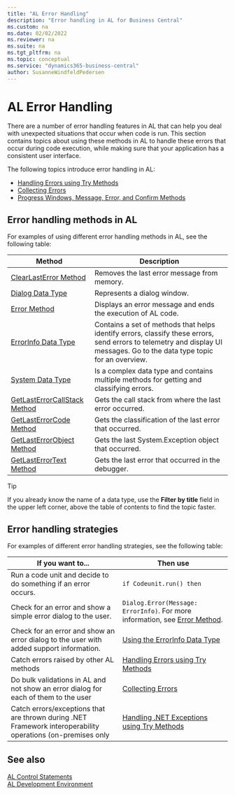 ```yaml
---
title: "AL Error Handling"
description: "Error handling in AL for Business Central"
ms.custom: na
ms.date: 02/02/2022
ms.reviewer: na
ms.suite: na
ms.tgt_pltfrm: na
ms.topic: conceptual
ms.service: "dynamics365-business-central"
author: SusanneWindfeldPedersen
---
```


# AL Error Handling

There are a number of error handling features in AL that can help you deal with unexpected situations that occur when code is run. This section contains topics about using these methods in AL to handle these errors that occur during code execution, while making sure that your application has a consistent user interface. 

The following topics introduce error handling in AL:

- [Handling Errors using Try Methods](devenv-handling-errors-using-try-methods.md)  
- [Collecting Errors](devenv-error-collection.md)  
- [Progress Windows, Message, Error, and Confirm Methods](devenv-progress-windows-message-error-and-confirm-methods.md)

## Error handling methods in AL

For examples of using different error handling methods in AL, see the following table:

| Method | Description |
|--------|---------|
|[ClearLastError Method](methods-auto/system/system-clearlasterror-method.md)| Removes the last error message from memory. |
|[Dialog Data Type](methods-auto/dialog/dialog-data-type.md)| Represents a dialog window. |
|[Error Method](methods-auto/dialog/dialog-error-errorinfo-method.md) | Displays an error message and ends the execution of AL code.|
|[ErrorInfo Data Type](methods-auto/errorinfo/errorinfo-data-type.md) | Contains a set of methods that helps identify errors, classify these errors, send errors to telemetry and display UI messages. Go to the data type topic for an overview.|
|[System Data Type](methods-auto/system/system-data-type.md)|Is a complex data type and contains multiple methods for getting and classifying errors.|
|[GetLastErrorCallStack Method](methods-auto/system/system-getlasterrorcallstack-method.md)| Gets the call stack from where the last error occurred. |
|[GetLastErrorCode Method](methods-auto/system/system-getlasterrorcode.method.md)| Gets the classification of the last error that occurred. |
|[GetLastErrorObject Method](methods-auto/system/system-getlasterrorobject-method.md)| Gets the last System.Exception object that occurred. |
|[GetLastErrorText Method](methods-auto/system/system-getlasterrortext--method.md)| Gets the last error that occurred in the debugger. |

> [!TIP]  
> If you already know the name of a data type, use the **Filter by title** field in the upper left corner, above the table of contents to find the topic faster.

## Error handling strategies

For examples of different error handling strategies, see the following table:

| If you want to...| Then use|
|------------------|---------|
| Run a code unit and decide to do something if an error occurs. | `if Codeunit.run() then` |
| Check for an error and show a simple error dialog to the user. |`Dialog.Error(Message: ErrorInfo)`. For more information, see [Error Method](methods-auto/dialog/dialog-error-errorinfo-method.md). |
| Check for an error and show an error dialog to the user with added support information. | [Using the ErrorInfo Data Type](methods-auto/errorinfo/errorinfo-data-type.md) |
| Catch errors raised by other AL methods| [Handling Errors using Try Methods](devenv-handling-errors-using-try-methods.md) | 
| Do bulk validations in AL and not show an error dialog for each of them to the user | [Collecting Errors](devenv-error-collection.md) |
| Catch errors/exceptions that are thrown during .NET Framework interoperability operations (on-premises only| [Handling .NET Exceptions using Try Methods](devenv-handling-errors-using-try-methods.md)|

<!-- ## Examples

For examples of how some of these error handling methods are implemented in the base application, see the following table:

|Method|Base Application Reference|
|-----|-----|
|[GetLastErrorCallStack Method](methods-auto/system/system-getlasterrorcallstack-method.md)| See codeunit `JobQueueErrorHandler`.|
|[ClearLastError Method](methods-auto/system/system-clearlasterror-method.md)|See codeunit `BatchProcessingMgt`.| -->


## See also

[AL Control Statements](devenv-al-control-statements.md)   
[AL Development Environment](devenv-reference-overview.md)